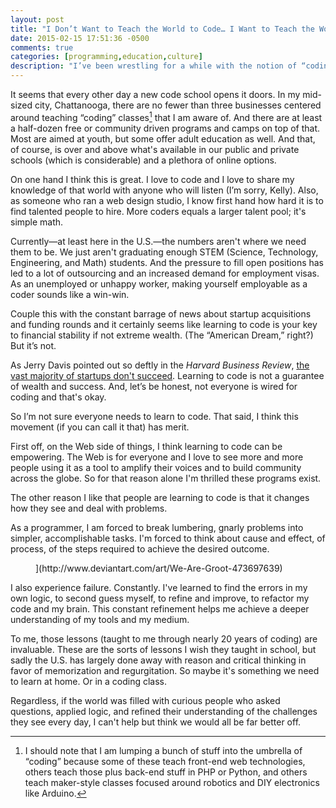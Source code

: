 ```yaml
---
layout: post
title: "I Don’t Want to Teach the World to Code… I Want to Teach the World to Problem Solve"
date: 2015-02-15 17:51:36 -0500
comments: true
categories: [programming,education,culture]
description: "I’ve been wrestling for a while with the notion of “coding” being a necessary 21st century skill."
---
```


It seems that every other day a new code school opens it doors. In my mid-sized city, Chattanooga, there are no fewer than three businesses centered around teaching “coding” classes[^1] that I am aware of. And there are at least a half-dozen free or community driven programs and camps on top of that. Most are aimed at youth, but some offer adult education as well. And that, of course, is over and above what's available in our public and private schools (which is considerable) and a plethora of online options.

On one hand I think this is great. I love to code and I love to share my knowledge of that world with anyone who will listen (I’m sorry, Kelly). Also, as someone who ran a web design studio, I know first hand how hard it is to find talented people to hire. More coders equals a larger talent pool; it's simple math.

Currently—at least here in the U.S.—the numbers aren't where we need them to be. We just aren't graduating enough STEM (Science, Technology, Engineering, and Math) students. And the pressure to fill open positions has led to a lot of outsourcing and an increased demand for employment visas. As an unemployed or unhappy worker, making yourself employable as a coder sounds like a win-win.

Couple this with the constant barrage of news about startup acquisitions and funding rounds and it certainly seems like learning to code is your key to financial stability if not extreme wealth. (The “American Dream,” right?) But it’s not.

As Jerry Davis pointed out so deftly in the <cite>Harvard Business Review</cite>, [the vast majority of startups don't succeed](http://blogs.hbr.org/2014/03/why-do-app-developers-still-live-with-their-moms/). Learning to code is not a guarantee of wealth and success. And, let’s be honest, not everyone is wired for coding and that's okay.

So I’m not sure everyone needs to learn to code. That said, I think this movement (if you can call it that) has merit.

First off, on the Web side of things, I think learning to code can be empowering. The Web is for everyone and I love to see more and more people using it as a tool to amplify their voices and to build community across the globe. So for that reason alone I'm thrilled these programs exist.

The other reason I like that people are learning to code is that it changes how they see and deal with problems.

As a programmer, I am forced to break lumbering, gnarly problems into simpler, accomplishable tasks. I'm forced to think about cause and effect, of process, of the steps required to achieve the desired outcome.

<figure id="fig-2015-02-15-01”>
[<img alt="Groot from Guardians of the Galaxy was a lumbering, gnarly problem that was broken into smaller, friendlier bits." src="http://fc07.deviantart.net/fs70/i/2014/219/5/b/we_are_groot_by_tyrinecarver-d7u0zfr.jpg">](http://www.deviantart.com/art/We-Are-Groot-473697639)
</figure>

I also experience failure. Constantly. I've learned to find the errors in my own logic, to second guess myself, to refine and improve, to refactor my code and my brain. This constant refinement helps me achieve a deeper understanding of my tools and my medium.

To me, those lessons (taught to me through nearly 20 years of coding) are invaluable. These are the sorts of lessons I wish they taught in school, but sadly the U.S. has largely done away with reason and critical thinking in favor of memorization and regurgitation. So maybe it's something we need to learn at home. Or in a coding class.

Regardless, if the world was filled with curious people who asked questions, applied logic, and refined their understanding of the challenges they see every day, I can't help but think we would all be far better off.

[^1]: I should note that I am lumping a bunch of stuff into the umbrella of “coding” because some of these teach front-end web technologies, others teach those plus back-end stuff in PHP or Python, and others teach maker-style classes focused around robotics and DIY electronics like Arduino.